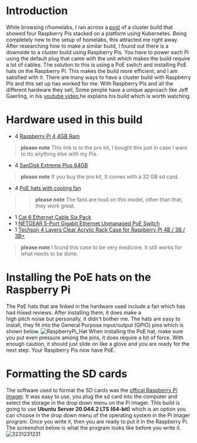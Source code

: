 # Introduction 
While browsing r/homelabs, I ran across a [post](https://www.reddit.com/r/homelab/comments/mbx1l7/my_poe_pi_cluster/) of a cluster build that showed four Raspberry Pis stacked on a platform using Kubernetes. Being completely new to the setup of homelabs, this 
attracted me right away. After researching how to make a similar build, I found out there is a downside to a cluster build using Raspberry Pis. You have to power each Pi using the default plug that came with the unit which makes the build require a lot of cables. 
The solution to this is using a PoE switch and installing PoE hats on the Raspberry Pi. This makes the build more efficient, and I am satisfied with it. There are many ways to have a cluster build with Raspberry Pis and this set up has worked for me.
With Raspberry Pis and all the different hardware they sell, Some people have a unique approach like Jeff Gaerling, in his [youtube video](https://youtu.be/xNndbfxMCLohe),he explains his build which is
worth watching.

# Hardware used in this build 
- 4 [Raspberry Pi 4 4GB Ram](https://www.bestbuy.com/site/canakit-raspberry-pi-4-4gb-starter-pro-kit-premium-black-case/6365737.p?skuId=6365737)
> **please note** This link is to the pro kit, I bought this just in case I want to do anything else with my Pis. 
- 4 [SanDisk Extreme Plus 64GB](https://www.bestbuy.com/site/sandisk-extreme-plus-64gb-microsdxc-uhs-i-memory-card/6282920.p?skuId=6282920)
> **please note** If you buy the pro kit, It comes with a 32 GB sd card.
- 4 [PoE hats with cooling fan](https://www.amazon.com/gp/product/B08PFK6MZJ/ref=ppx_yo_dt_b_asin_title_o02_s00?ie=UTF8&psc=1)
>> **please note** The fans are loud on this model, other than that, they work great. 
- 1 [Cat 6 Ethernet Cable Six Pack](https://www.amazon.com/gp/product/B01IQWGKQ6/ref=ppx_yo_dt_b_asin_title_o02_s00?ie=UTF8&psc=1)
- 1 [NETGEAR 5-Port Gigabit Ethernet Unmanaged PoE Switch](https://www.amazon.com/gp/product/B01MRO4M73/ref=ppx_yo_dt_b_asin_title_o00_s00?ie=UTF8&psc=1)
- 1 [Techson 4 Layers Clear Acrylic Rack Case for Raspberry Pi 4B / 3B / 3B+](https://www.amazon.com/gp/product/B07TLSVTQP/ref=ppx_yo_dt_b_asin_title_o02_s01?ie=UTF8&psc=1)
> **please note** I found this case to be very medicore. It still works for what needs to be done. 

# Installing the PoE hats on the Raspberry Pi
The PoE hats that are linked in the hardware used include a fan which has had mixed reviews. After installing them, it does make a  
high pitch noise but personally, it didn't bother me. The hats are easy to install, they fit into the General Purpose input/output (GPIO) pins which is shown below. ![RaspberryPi_Hat](https://user-images.githubusercontent.com/81980702/113817787-7ca5ba80-973c-11eb-89ee-5727cf8fe655.jpeg)
When installing the PoE hat, make sure you put even pressure among the pins, it does require a bit of force. With enough caution, it should just slide on like a glove and you are ready for the next step. Your Raspberry Pis now have PoE. 

# Formatting the SD cards 
The software used to format the SD cards was the [offical Raspberry Pi Imager](https://www.raspberrypi.org/software/). It was easy to use, you plug the sd card into the computer and select the storage in the drop down menu on the Pi imager. This build is going to use **Ubuntu Server 20.044.2 LTS (64-bit)** which is an option you can choose in the drop down menu of the operating system in the Pi imager program. Once you write it, then you are ready to put it in the Raspberry Pi. The screenshot below is what the program looks like before you write it. 
![3231231231](https://user-images.githubusercontent.com/81980702/113952450-49fecf00-97db-11eb-9e80-6186aedc25a3.JPG)

